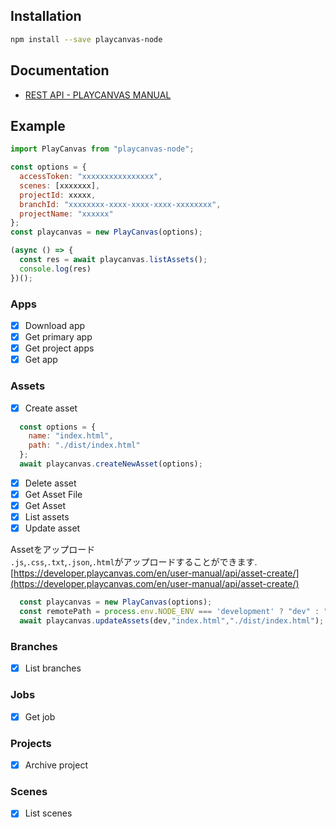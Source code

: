 
## Installation
```bash
npm install --save playcanvas-node
```

## Documentation

- [REST API - PLAYCANVAS MANUAL](https://developer.playcanvas.com/en/user-manual/api/)


## Example

```javascript
import PlayCanvas from "playcanvas-node";

const options = {
  accessToken: "xxxxxxxxxxxxxxxx",
  scenes: [xxxxxxx],
  projectId: xxxxx,
  branchId: "xxxxxxxx-xxxx-xxxx-xxxx-xxxxxxxx",
  projectName: "xxxxxx"
};
const playcanvas = new PlayCanvas(options);

(async () => {
  const res = await playcanvas.listAssets();
  console.log(res)
})();

```


### Apps

- [x] Download app
- [x] Get primary app
- [x] Get project apps
- [x] Get app

### Assets

- [x] Create asset

```javascript
  const options = {
    name: "index.html",
    path: "./dist/index.html"
  };
  await playcanvas.createNewAsset(options);
```

- [x] Delete asset
- [x] Get Asset File
- [x] Get Asset
- [x] List assets
- [x] Update asset

Assetをアップロード  
`.js`,`.css`,`.txt`,`.json`,`.html`がアップロードすることができます.
[https://developer.playcanvas.com/en/user-manual/api/asset-create/](https://developer.playcanvas.com/en/user-manual/api/asset-create/)

```javascript
  const playcanvas = new PlayCanvas(options);
  const remotePath = process.env.NODE_ENV === 'development' ? "dev" : "build"
  await playcanvas.updateAssets(dev,"index.html","./dist/index.html");
```

### Branches

- [x] List branches

### Jobs

- [x] Get job
  
### Projects

- [x] Archive project

### Scenes

- [x] List scenes